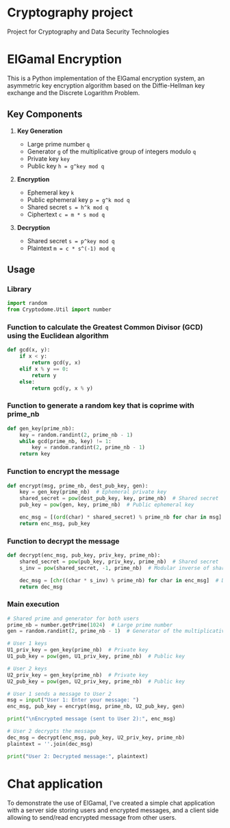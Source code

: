 # Cryptography project
Project for Cryptography and Data Security Technologies

# ElGamal Encryption

This is a Python implementation of the ElGamal encryption system, an asymmetric key encryption algorithm based on the Diffie-Hellman key exchange and the Discrete Logarithm Problem.

## Key Components

1. **Key Generation**
   - Large prime number `q`
   - Generator `g` of the multiplicative group of integers modulo `q`
   - Private key `key`
   - Public key `h = g^key mod q`

2. **Encryption**
   - Ephemeral key `k`
   - Public ephemeral key `p = g^k mod q`
   - Shared secret `s = h^k mod q`
   - Ciphertext `c = m * s mod q`

3. **Decryption**
   - Shared secret `s = p^key mod q`
   - Plaintext `m = c * s^(-1) mod q`

## Usage

### Library
```python
import random
from Cryptodome.Util import number
```

### Function to calculate the Greatest Common Divisor (GCD) using the Euclidean algorithm
```python
def gcd(x, y):
    if x < y:
        return gcd(y, x)
    elif x % y == 0:
        return y
    else:
        return gcd(y, x % y)
```

### Function to generate a random key that is coprime with prime_nb
```python
def gen_key(prime_nb):
    key = random.randint(2, prime_nb - 1)
    while gcd(prime_nb, key) != 1:
        key = random.randint(2, prime_nb - 1)
    return key
```

### Function to encrypt the message
```python
def encrypt(msg, prime_nb, dest_pub_key, gen):
    key = gen_key(prime_nb)  # Ephemeral private key
    shared_secret = pow(dest_pub_key, key, prime_nb)  # Shared secret
    pub_key = pow(gen, key, prime_nb)  # Public ephemeral key

    enc_msg = [(ord(char) * shared_secret) % prime_nb for char in msg]  # Encrypt each character
    return enc_msg, pub_key
```

### Function to decrypt the message
```python
def decrypt(enc_msg, pub_key, priv_key, prime_nb):
    shared_secret = pow(pub_key, priv_key, prime_nb)  # Shared secret
    s_inv = pow(shared_secret, -1, prime_nb)  # Modular inverse of shared secret

    dec_msg = [chr((char * s_inv) % prime_nb) for char in enc_msg]  # Decrypt each character
    return dec_msg
```

### Main execution
```python
# Shared prime and generator for both users
prime_nb = number.getPrime(1024)  # Large prime number
gen = random.randint(2, prime_nb - 1)  # Generator of the multiplicative group

# User 1 keys
U1_priv_key = gen_key(prime_nb)  # Private key
U1_pub_key = pow(gen, U1_priv_key, prime_nb)  # Public key

# User 2 keys
U2_priv_key = gen_key(prime_nb)  # Private key
U2_pub_key = pow(gen, U2_priv_key, prime_nb)  # Public key

# User 1 sends a message to User 2
msg = input("User 1: Enter your message: ")
enc_msg, pub_key = encrypt(msg, prime_nb, U2_pub_key, gen)

print("\nEncrypted message (sent to User 2):", enc_msg)

# User 2 decrypts the message
dec_msg = decrypt(enc_msg, pub_key, U2_priv_key, prime_nb)
plaintext = ''.join(dec_msg)

print("User 2: Decrypted message:", plaintext)
```

# Chat application
To demonstrate the use of ElGamal, I've created a simple chat application with a server side storing users and encrypted messages, and a client side allowing to send/read encrypted message from other users.
